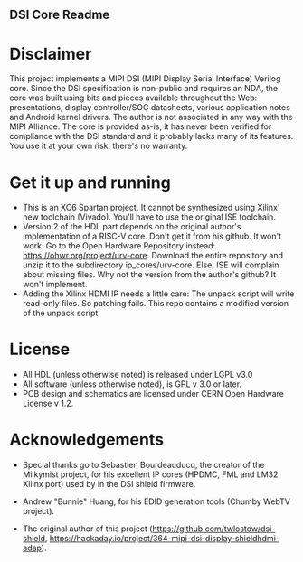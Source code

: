DSI Core Readme
------------------------
# Disclaimer

This project implements a MIPI DSI (MIPI Display Serial Interface) Verilog core.
Since the DSI specification is non-public and requires an NDA, the core was built
using bits and pieces available throughout the Web: presentations, display controller/SOC
datasheets, various application notes and Android kernel drivers. The author is not 
associated in any way with the MIPI Alliance. The core is provided as-is, it has never been
verified for compliance with the DSI standard and it probably lacks many of its features.
You use it at your own risk, there's no warranty.

# Get it up and running

- This is an XC6 Spartan project. It cannot be synthesized using Xilinx' new toolchain (Vivado). You'll have to use the original ISE toolchain.
- Version 2 of the HDL part depends on the original author's implementation of a RISC-V core. Don't get it from his github. It won't work. Go to the Open Hardware Repository instead: https://ohwr.org/project/urv-core. Download the entire repository and unzip it to the subdirectory ip_cores/urv-core. Else, ISE will complain about missing files. Why not the version from the author's github? It won't implement. 
- Adding the Xilinx HDMI IP needs a little care: The unpack script will write read-only files. So patching fails. This repo contains a modified version of the unpack script.

# License

- All HDL (unless otherwise noted) is released under LGPL v3.0
- All software (unless otherwise noted), is GPL v 3.0 or later.
- PCB design and schematics are licensed under CERN Open Hardware License v 1.2.

# Acknowledgements

- Special thanks go to Sebastien Bourdeauducq, the creator of the Milkymist project, for his 
  excellent IP cores (HPDMC, FML and LM32 Xilinx port) used by in the DSI shield firmware.

- Andrew "Bunnie" Huang, for his EDID generation tools (Chumby WebTV project).

- The original author of this project (https://github.com/twlostow/dsi-shield, https://hackaday.io/project/364-mipi-dsi-display-shieldhdmi-adap).
